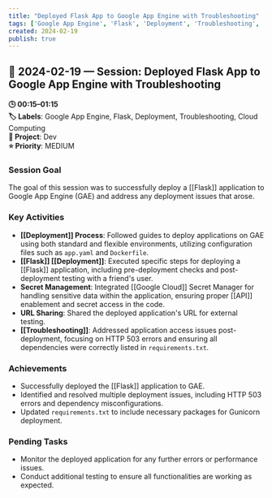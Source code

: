 ```yaml
---
title: "Deployed Flask App to Google App Engine with Troubleshooting"
tags: ['Google App Engine', 'Flask', 'Deployment', 'Troubleshooting', 'Cloud Computing']
created: 2024-02-19
publish: true
---
```


## 📅 2024-02-19 — Session: Deployed Flask App to Google App Engine with Troubleshooting

**🕒 00:15–01:15**  
**🏷️ Labels**: Google App Engine, Flask, Deployment, Troubleshooting, Cloud Computing  
**📂 Project**: Dev  
**⭐ Priority**: MEDIUM  


### Session Goal
The goal of this session was to successfully deploy a [[Flask]] application to Google App Engine (GAE) and address any deployment issues that arose.

### Key Activities
- **[[Deployment]] Process**: Followed guides to deploy applications on GAE using both standard and flexible environments, utilizing configuration files such as `app.yaml` and `Dockerfile`.
- **[[Flask]] [[Deployment]]**: Executed specific steps for deploying a [[Flask]] application, including pre-deployment checks and post-deployment testing with a friend's user.
- **Secret Management**: Integrated [[Google Cloud]] Secret Manager for handling sensitive data within the application, ensuring proper [[API]] enablement and secret access in the code.
- **URL Sharing**: Shared the deployed application's URL for external testing.
- **[[Troubleshooting]]**: Addressed application access issues post-deployment, focusing on HTTP 503 errors and ensuring all dependencies were correctly listed in `requirements.txt`.

### Achievements
- Successfully deployed the [[Flask]] application to GAE.
- Identified and resolved multiple deployment issues, including HTTP 503 errors and dependency misconfigurations.
- Updated `requirements.txt` to include necessary packages for Gunicorn deployment.

### Pending Tasks
- Monitor the deployed application for any further errors or performance issues.
- Conduct additional testing to ensure all functionalities are working as expected.
